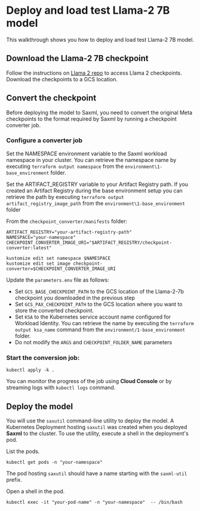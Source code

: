 # Deploy and load test  Llama-2 7B model

This walkthrough shows you how to deploy and load test Llama-2 7B model. 


## Download the Llama-2 7B checkpoint

Follow the instructions on [Llama 2 repo](https://github.com/facebookresearch/llama/blob/main/README.md) to access Llama 2 checkpoints. Download the checkpoints to a GCS location.


## Convert the checkpoint

Before deploying the model to Saxml, you need to convert the original Meta checkpoints to the format required by Saxml by running a checkpoint converter job.

### Configure a converter job

Set the NAMESPACE environment variable to the Saxml workload namespace in your cluster.  You can retrieve the namespace name by executing `terraform output namespace` from the `environment\1-base_environment` folder.

Set the ARTIFACT_REGISTRY variable to your Artifact Registry path. If you created an Artifact Registry during the base environment setup you can retrieve the path by executing `terraform output artifact_registry_image_path` from the `environment\1-base_environment` folder

From the `checkpoint_converter/manifests` folder:

```
ARTIFACT_REGISTRY="your-artifact-registry-path"
NAMESPACE="your-namespace"
CHECKPOINT_CONVERTER_IMAGE_URI="$ARTIFACT_REGISTRY/checkpoint-converter:latest"

kustomize edit set namespace $NAMESPACE
kustomize edit set image checkpoint-converter=$CHECKPOINT_CONVERTER_IMAGE_URI
```

Update the  `parameters.env`  file as follows:
- Set `GCS_BASE_CHECKPOINT_PATH` to the GCS location of the Llama-2-7b checkpoint you downloaded in the previous step
- Set `GCS_PAX_CHECKPOINT_PATH` to the GCS location where you want to store the converted checkpoint.  
- Set `KSA` to the Kubernetes service account name configured for Workload Identity. You can retrieve the name by executing the `terraform output ksa_name` command from the `environment/1-base_environment` folder.
- Do not modify the `ARGS` and `CHECKPOINT_FOLDER_NAME` parameters

### Start the conversion job:

```
kubectl apply -k . 
```

You can monitor the progress of the job using **Cloud Console** or by streaming logs with `kubectl logs` command.

## Deploy the model

You will use the `saxutil` command-line utility to deploy the model. A Kubernetes Deployment hosting `saxutil` was created when you deployed **Saxml** to the cluster. To use the utility, execute a shell in the deployment's pod.

List the pods.

```
kubectl get pods -n "your-namespace"
```

The pod hosting `saxutil` should have a name starting with the `saxml-util` prefix.

Open a shell in the pod.

```
kubectl exec -it "your-pod-name" -n "your-namespace"  -- /bin/bash
```
